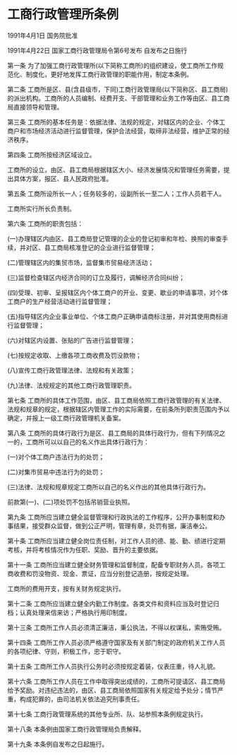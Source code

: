 # 工商行政管理所条例

1991年4月1日 国务院批准　

1991年4月22日 国家工商行政管理局令第6号发布 自发布之日施行

第一条 为了加强工商行政管理所(以下简称工商所)的组织建设，使工商所工作规范化、制度化，更好地发挥工商行政管理的职能作用，制定本条例。

第二条 工商所是区、县(含县级市，下同)工商行政管理局(以下简称区、县工商局)的派出机构。工商所的人员编制、经费开支、干部管理和业务工作等由区、县工商局直接领导和管理。

第三条 工商所的基本任务是：依据法律、法规的规定，对辖区内的企业、个体工商户和市场经济活动进行监督管理，保护合法经营，取缔非法经营，维护正常的经济秩序。

第四条 工商所按经济区域设立。

工商所的设立，由区、县工商局根据辖区大小、经济发展情况和管理任务需要，提出具体方案，报区、县人民政府批准。

第五条 工商所设所长一人；任务较多的，设副所长一至二人；工作人员若干人。

工商所实行所长负责制。

第六条 工商所的职责包括：

(一)办理辖区内由区、县工商局登记管理的企业的登记初审和年检、换照的审查手续，并对区、县工商局核准登记的企业进行监督管理；

(二)管理辖区内的集贸市场，监督集市贸易经济活动；

(三)监督检查辖区内经济合同的订立及履行，调解经济合同纠纷；

(四)受理、初审、呈报辖区内个体工商户的开业、变更、歇业的申请事项，对个体工商户的生产经营活动进行监督管理；

(五)指导辖区内企业事业单位、个体工商户正确申请商标注册，并对其使用商标进行监督管理；

(六)对辖区内设置、张贴的广告进行监督管理；

(七)按规定收取、上缴各项工商收费及罚没款物；

(八)宣传工商行政管理法律、法规和有关政策；

(九)法律、法规规定的其他工商行政管理职责。

第七条 工商所的具体工作范围，由区、县工商局依照工商行政管理的有关法律、法规和规章的规定，根据辖区内管理工作的实际需要，在前条所列职责范围内予以确定，并报上一级工商行政管理机关备案。

第八条 工商所的具体行政行为是区、县工商局的具体行政行为，但有下列情况之一的，工商所可以以自己的名义作出具体行政行为：

(一)对个体工商户违法行为的处罚；

(二)对集市贸易中违法行为的处罚；

(三)法律、法规和规章规定工商所以自己的名义作出的其他具体行政行为。

前款第(一)、(二)项处罚不包括吊销营业执照。

第九条 工商所应当建立健全监督管理和行政执法的工作程序，公开办事制度和办事结果，接受群众监督，做到公正严明，管理有章，处罚有据，廉洁奉公。

第十条 工商所应当建立健全岗位责任制，对工作人员的德、能、勤、绩进行定期考核，并将考核情况作为任职、奖励、晋升的主要依据。

第十一条 工商所应当建立健全财务管理和监督制度，配备专职财务人员。各项工商收费和罚没物资、现金、票证，应当分别登记造册，按规定处理。

工商所的费用开支，按有关财务规定执行。

第十二条 工商所应当建立健全内勤工作制度。各类文件和资料应当及时登记归档；认真处理来信来访；严格执行用印制度。

第十三条 工商所工作人员必须清正廉洁，秉公执法，不得以权谋私，索贿受贿。

第十四条 工商所工作人员必须严格遵守国家及有关部门制定的政府机关工作人员的各项纪律、守则，积极工作，忠于职守。

第十五条 工商所工作人员执行公务时必须按规定着装，仪表庄重，待人礼貌。

第十六条 工商所工作人员在工作中取得突出成绩的，工商所可提请区、县工商局给予奖励。对违纪违法的，由区、县工商局依照国家有关规定给予处分；情节严重，构成犯罪的，由司法机关依法追究刑事责任。

第十七条 工商行政管理系统的其他专业所、队、站参照本条例规定执行。

第十八条 本条例由国家工商行政管理局负责解释。

第十九条 本条例自发布之日起施行。

